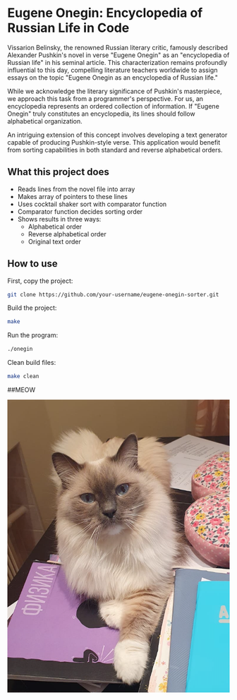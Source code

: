 # Eugene Onegin: Encyclopedia of Russian Life in Code

Vissarion Belinsky, the renowned Russian literary critic, famously described Alexander Pushkin's novel in verse "Eugene Onegin" as an "encyclopedia of Russian life" in his seminal article. This characterization remains profoundly influential to this day, compelling literature teachers worldwide to assign essays on the topic "Eugene Onegin as an encyclopedia of Russian life."

While we acknowledge the literary significance of Pushkin's masterpiece, we approach this task from a programmer's perspective. For us, an encyclopedia represents an ordered collection of information. If "Eugene Onegin" truly constitutes an encyclopedia, its lines should follow alphabetical organization.

An intriguing extension of this concept involves developing a text generator capable of producing Pushkin-style verse. This application would benefit from sorting capabilities in both standard and reverse alphabetical orders.

## What this project does

- Reads lines from the novel file into array
- Makes array of pointers to these lines
- Uses cocktail shaker sort with comparator function
- Comparator function decides sorting order
- Shows results in three ways:
  - Alphabetical order
  - Reverse alphabetical order
  - Original text order

## How to use

First, copy the project:

```bash
git clone https://github.com/your-username/eugene-onegin-sorter.git
```

Build the project:
```bash
make
```

Run the program:
```bash
./onegin
```

Clean build files:
```bash
make clean
```

##MEOW

![Cat from home](cat.png)




